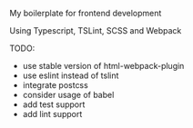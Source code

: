 My boilerplate for frontend development

Using Typescript, TSLint, SCSS and Webpack

TODO:
- use stable version of html-webpack-plugin
- use eslint instead of tslint
- integrate postcss
- consider usage of babel
- add test support
- add lint support
